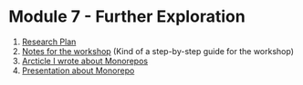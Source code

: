 # Module 7 - Further Exploration

1. [Research Plan](https://github.com/thorbergurharaldsson/Module7/blob/main/ResearchPlan/ResearchPlan.md)
2. [Notes for the workshop](https://github.com/thorbergurharaldsson/Module7/blob/main/workshop/workshopNotes.md) (Kind of a step-by-step guide for the workshop)
3. [Arcticle I wrote about Monorepos](https://medium.com/@thorbergur/fd9924e96347)
4. [Presentation about Monorepo](https://github.com/thorbergurharaldsson/Module7/tree/main/Presentation)
